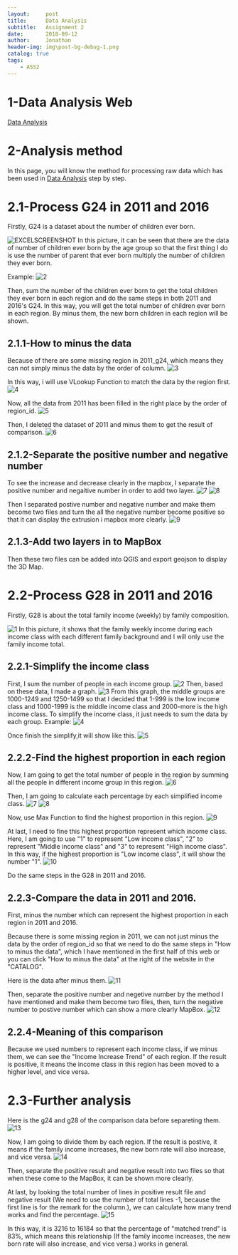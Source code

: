 ```yaml
---
layout:     post
title:      Data Analysis
subtitle:   Assignment 2
date:       2018-09-12
author:     Jonathan
header-img: img\post-bg-debug-1.png
catalog: true
tags:
    - ASS2
---
```

# **1-Data Analysis Web**
[Data Analysis](https://www.ass2.jonathan1230.top/analysis)

# **2-Analysis method**
In this page, you will know the method for processing raw data which has been used in [Data Analysis](https://www.ass2.jonathan1230.top/analysis) step by step.

# **2.1-Process G24 in 2011 and 2016**
Firstly, G24 is a dataset about the number of children ever born.

![EXCELSCREENSHOT](https://github.com/grasscaograss/grasscaograss.github.io/blob/master/img/2018-09-12-ASS2/1.jpg?raw=true)
In this picture, it can be seen that there are the data of number of children ever born by the age group so that the first thing I do is use the number of parent that ever born multiply the number of children they ever born. 

Example:
![2](https://github.com/grasscaograss/grasscaograss.github.io/blob/master/img/2018-09-12-ASS2/2.jpg?raw=true)

Then, sum the number of the children ever born to get the total children they ever born in each region and do the same steps in both 2011 and 2016's G24. In this way, you will get the total number of children ever born in each region. By minus them, the new born children in each region will be shown.

## 2.1.1-How to minus the data
Because of there are some missing region in 2011_g24, which means they can not simply minus the data by the order of column.
![3](https://github.com/grasscaograss/grasscaograss.github.io/blob/master/img/2018-09-12-ASS2/3.jpg?raw=true)

In this way, i will use VLookup Function to match the data by the region first.
![4](https://github.com/grasscaograss/grasscaograss.github.io/blob/master/img/2018-09-12-ASS2/4.jpg?raw=true)

Now, all the data from 2011 has been filled in the right place by the order of region_id. 
![5](https://github.com/grasscaograss/grasscaograss.github.io/blob/master/img/2018-09-12-ASS2/5.jpg?raw=true)

Then, I deleted the dataset of 2011 and minus them to get the result of comparison.
![6](https://github.com/grasscaograss/grasscaograss.github.io/blob/master/img/2018-09-12-ASS2/6.jpg?raw=true)

## 2.1.2-Separate the positive number and negative number
To see the increase and decrease clearly in the mapbox, I separate the positive number and negaitive number in order to add two layer.
![7](https://github.com/grasscaograss/grasscaograss.github.io/blob/master/img/2018-09-12-ASS2/7.jpg?raw=true)
![8](https://github.com/grasscaograss/grasscaograss.github.io/blob/master/img/2018-09-12-ASS2/8.jpg?raw=true)

Then I separated postive number and negative number and make them become two files and turn the all the negative number become positive so that it can display the extrusion i mapbox more clearly.
![9](https://github.com/grasscaograss/grasscaograss.github.io/blob/master/img/2018-09-12-ASS2/9.jpg?raw=true)

## 2.1.3-Add two layers in to MapBox
Then these two files can be added into QGIS and export geojson to display the 3D Map.

# **2.2-Process G28 in 2011 and 2016**
Firstly, G28 is about the total family income (weekly) by family composition.

![1](https://github.com/grasscaograss/grasscaograss.github.io/blob/master/img/2018-09-12-ASS2/Map2/1.jpg?raw=true)
In this picture, it shows that the family weekly income during each income class with each different family background and I will only use the family income total.

## 2.2.1-Simplify the income class
First, I sum the number of people in each income group.
![2](https://github.com/grasscaograss/grasscaograss.github.io/blob/master/img/2018-09-12-ASS2/Map2/2.jpg?raw=true)
Then, based on these data, I made a graph.
![3](https://github.com/grasscaograss/grasscaograss.github.io/blob/master/img/2018-09-12-ASS2/Map2/3.jpg?raw=true)
From this graph, the middle groups are 1000-1249 and 1250-1499 so that I decided that 1-999 is the low income class and 1000-1999 is the middle income class and 2000-more is the high income class. To simplify the income class, it just needs to sum the data by each group.
Example:
![4](https://github.com/grasscaograss/grasscaograss.github.io/blob/master/img/2018-09-12-ASS2/Map2/4.jpg?raw=true)

Once finish the simplify,it will show like this.
![5](https://github.com/grasscaograss/grasscaograss.github.io/blob/master/img/2018-09-12-ASS2/Map2/5.jpg?raw=true)

## 2.2.2-Find the highest proportion in each region
Now, I am going to get the total number of people in the region by summing all the people in different income group in this region.
![6](https://github.com/grasscaograss/grasscaograss.github.io/blob/master/img/2018-09-12-ASS2/Map2/6.jpg?raw=true)

Then, I am going to calculate each percentage by each simplified income class. 
![7](https://github.com/grasscaograss/grasscaograss.github.io/blob/master/img/2018-09-12-ASS2/Map2/7.jpg?raw=true)
![8](https://github.com/grasscaograss/grasscaograss.github.io/blob/master/img/2018-09-12-ASS2/Map2/8.jpg?raw=true)

Now, use Max Function to find the highest proportion in this region.
![9](https://github.com/grasscaograss/grasscaograss.github.io/blob/master/img/2018-09-12-ASS2/Map2/9.jpg?raw=true)

At last, I need to fine this highest proportion represent which income class. Here, I am going to use "1" to represent "Low income class", "2" to represent "Middle income class" and "3" to represent "High income class". In this way, if the highest proportion is "Low income class", it will show the number "1".
![10](https://github.com/grasscaograss/grasscaograss.github.io/blob/master/img/2018-09-12-ASS2/Map2/10.jpg?raw=true)

Do the same steps in the G28 in 2011 and 2016.

## 2.2.3-Compare the data in 2011 and 2016.
First, minus the number which can represent the highest proportion in each region in 2011 and 2016. 

Because there is some missing region in 2011, we can not just minus the data by the order of region_id so that we need to do the same steps in "How to minus the data", which I have mentioned in the first half of this web or you can click "How to minus the data" at the right of the website in the "CATALOG".

Here is the data after minus them.
![11](https://github.com/grasscaograss/grasscaograss.github.io/blob/master/img/2018-09-12-ASS2/Map2/11.jpg?raw=true)

Then, separate the positive number and negetive number by the method I have mentioned and make them become two files, then, turn the negative number to postive number which can show a more clearly MapBox.
![12](https://github.com/grasscaograss/grasscaograss.github.io/blob/master/img/2018-09-12-ASS2/Map2/12.jpg?raw=true)

## 2.2.4-Meaning of this comparison
Because we used numbers to represent each income class, if we minus them, we can see the "Income Increase Trend" of each region. If the result is positive, it means the income class in this region has been moved to a higher level, and vice versa.

# **2.3-Further analysis**
Here is the g24 and g28 of the comparison data before separeting them.
![13](https://github.com/grasscaograss/grasscaograss.github.io/blob/master/img/2018-09-12-ASS2/Map2/13.jpg?raw=true)

Now, I am going to divide them by each region. If the result is postive, it means if the family income increases, the new born rate will also increase, and vice versa.
![14](https://github.com/grasscaograss/grasscaograss.github.io/blob/master/img/2018-09-12-ASS2/Map2/14.jpg?raw=true)

Then, separate the positive result and negative result into two files so that when these come to the MapBox, it can be shown more clearly.

At last, by looking the total number of lines in positive result file and negative result (We need to use the number of total lines -1, because the first line is for the remark for the column.), we can calculate how many trend works and find the percentage.
![15](https://github.com/grasscaograss/grasscaograss.github.io/blob/master/img/2018-09-12-ASS2/Map2/15.jpg?raw=true)

In this way, it is 3216 to 16184 so that the percentage of "matched trend" is 83%, which means this relationship (If the family income increases, the new born rate will also increase, and vice versa.) works in general.












    

